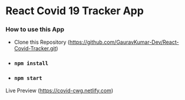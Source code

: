 # React Covid 19 Tracker App

### How to use this App

- Clone this Repository (https://github.com/GauravKumar-Dev/React-Covid-Tracker.git)

- ### `npm install`

- ### `npm start`


Live Preview (https://covid-cwg.netlify.com)
